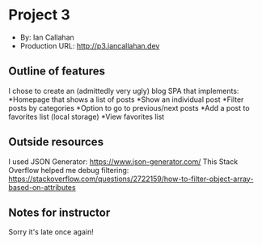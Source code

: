 # Project 3
+ By: Ian Callahan
+ Production URL: <http://p3.iancallahan.dev>


## Outline of features
I chose to create an (admittedly very ugly) blog SPA that implements: 
*Homepage that shows a list of posts
*Show an individual post
*Filter posts by categories
*Option to go to previous/next posts
*Add a post to favorites list (local storage)
*View favorites list


## Outside resources
I used JSON Generator: <https://www.json-generator.com/>
This Stack Overflow helped me debug filtering: <https://stackoverflow.com/questions/2722159/how-to-filter-object-array-based-on-attributes>

## Notes for instructor
Sorry it's late once again!